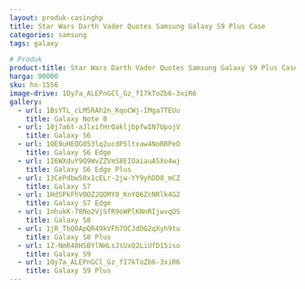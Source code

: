 ```yaml
---
layout: produk-casinghp
title: Star Wars Darth Vader Quotes Samsung Galaxy S9 Plus Case
categories: samsung
tags: galaxy

# Produk
product-title: Star Wars Darth Vader Quotes Samsung Galaxy S9 Plus Case
harga: 90000
sku: hn-1556
image-drive: 1Oy7a_ALEPnGCl_Gz_fI7kToZb6-3xiR6
gallery:
  - url: 1BsYTL_cLM5RAh2n_KqoCWj-IMga7TEUu
    title: Galaxy Note 8
  - url: 10j7a6t-aJlxifHrQakljbpfwIN7UpojV
    title: Galaxy S6
  - url: 1OE9uHEOG053lq2ucdP5ltxaw4NoRRPeO
    title: Galaxy S6 Edge
  - url: 1I6WXduY9Q9WvZZVmS8EIOaiauASXo4wj
    title: Galaxy S6 Edge Plus
  - url: 13CePdbw50x1cELr-2jw-YY9yhDD8_mCZ
    title: Galaxy S7
  - url: 1HdSPkFhV0OZ2QDMY8_KnYQ6ZcNRlk4G2
    title: Galaxy S7 Edge
  - url: 1nhukK-78No2VjSfR9oWPlKNnRIjwvqOS
    title: Galaxy S8
  - url: 1jR_TbQ0ApQR49kVFh7OCJdDG2qXyh9tu
    title: Galaxy S8 Plus
  - url: 1Z-NmR48HSBYlNHLsJsUxQ2LiUfD15iso
    title: Galaxy S9
  - url: 1Oy7a_ALEPnGCl_Gz_fI7kToZb6-3xiR6
    title: Galaxy S9 Plus
---
```

